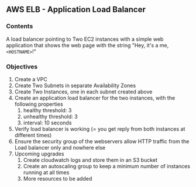 ## AWS ELB - Application Load Balancer 

### Contents                   

A load balancer pointing to Two EC2 instances with a simple web application that shows the web page with the string "Hey, it's a me, `<HOSTNAME>`!"

### Objectives                     

1. Create a VPC
2. Create Two Subnets in separate Availability Zones
3. Create Two Instances, one in each subnet created above
4. Create an application load balancer for the two instances, with the following properties
    1. healthy threshold: 3
    2. unhealthy threshold: 3
    3. interval: 10 seconds
7.  Verify load balancer is working  (= you get reply from both instances at different times)
8. Ensure the security group of the webservers allow HTTP traffic from the Load balancer only and nowhere else
9. Upcoming upgrades
    1. Create cloudwatch logs and store them in an S3 bucket
    2. Create an autoscaling group to keep a minimum number of instances running at all times
    3. More resources to be added
